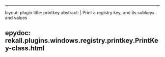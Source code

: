 
---
layout: plugin
title: printkey
abstract: |
    Print a registry key, and its subkeys and values

epydoc: rekall.plugins.windows.registry.printkey.PrintKey-class.html
---
